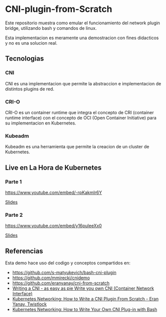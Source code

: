 # CNI-plugin-from-Scratch

Este repositorio muestra como emular el funcionamiento del network plugin bridge, utilizando bash y comandos de linux.

Esta implementacion es meramente una demostracion con fines didacticos y no es una solucion real.


## Tecnologias

### CNI

CNI es una implementacion que permite la abstraccion e implementacion de distintos plugins de red.

### CRI-O

CRI-O es un container runtime que integra el concepto de CRI (container runtime interface) con el concepto de OCI (Open Container Initiative) para su implementacion en Kubernetes.


### Kubeadm

Kubeadm es una herramienta que permite la creacion de un cluster de Kubernetes.


## Live en La Hora de Kubernetes

### Parte 1
https://www.youtube.com/embed/-rpKakmIr6Y

[Slides](https://docs.google.com/presentation/d/e/2PACX-1vSQSQLmNCsGL43tMlHHgjsU9CDSgk83z06Pw5G7eDvE_WpJSNll7sahpI2C8alt542TlL1uHManhX5y/pub?start=true&loop=true&delayms=3000)

### Parte 2
https://www.youtube.com/embed/y16puleeXx0

[Slides](https://docs.google.com/presentation/d/e/2PACX-1vR8y1MCoRu1SOapIBKMVgNXhLK-XOGTDBEU-PbA9wIzkTICe5ibMsJVLgwvvYRcvZbXk4wpHrhw0-zZ/embed?start=true&loop=true&delayms=3000)

## Referencias

Esta demo hace uso del codigo y conceptos compartidos en:

- https://github.com/s-matyukevich/bash-cni-plugin
- https://github.com/mmirecki/cnidemo
- https://github.com/eranyanay/cni-from-scratch
- [Writing a CNI - as easy as pie Write you own CNI (Container Network Interface)](https://youtu.be/hDIcS66HpSk)
- [Kubernetes Networking: How to Write a CNI Plugin From Scratch - Eran Yanay, Twistlock](https://youtu.be/zmYxdtFzK6s)
- [Kubernetes Networking: How to Write Your Own CNI Plug-in with Bash](https://www.altoros.com/blog/kubernetes-networking-writing-your-own-simple-cni-plug-in-with-bash/)